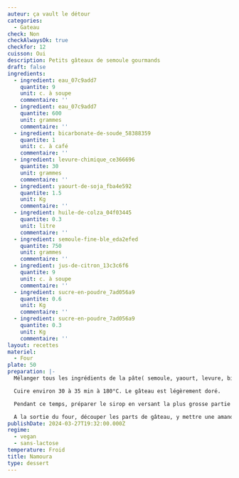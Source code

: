 ```yaml
---
auteur: ça vault le détour
categories:
  - Gateau
check: Non
checkAlwaysOk: true
checkfor: 12
cuisson: Oui
description: Petits gâteaux de semoule gourmands
draft: false
ingredients:
  - ingredient: eau_07c9add7
    quantite: 9
    unit: c. à soupe
    commentaire: ''
  - ingredient: eau_07c9add7
    quantite: 600
    unit: grammes
    commentaire: ''
  - ingredient: bicarbonate-de-soude_58388359
    quantite: 1
    unit: c. à café
    commentaire: ''
  - ingredient: levure-chimique_ce366696
    quantite: 30
    unit: grammes
    commentaire: ''
  - ingredient: yaourt-de-soja_fba4e592
    quantite: 1.5
    unit: Kg
    commentaire: ''
  - ingredient: huile-de-colza_04f03445
    quantite: 0.3
    unit: litre
    commentaire: ''
  - ingredient: semoule-fine-ble_eda2efed
    quantite: 750
    unit: grammes
    commentaire: ''
  - ingredient: jus-de-citron_13c3c6f6
    quantite: 9
    unit: c. à soupe
    commentaire: ''
  - ingredient: sucre-en-poudre_7ad056a9
    quantite: 0.6
    unit: Kg
    commentaire: ''
  - ingredient: sucre-en-poudre_7ad056a9
    quantite: 0.3
    unit: Kg
    commentaire: ''
layout: recettes
materiel:
  - Four
plate: 50
preparation: |-
  Mélanger tous les ingrédients de la pâte( semoule, yaourt, levure, bicarbonate, 1/3 de l'eau florale, l'huile, et la plus petite partie du sucre, et l'eau qui est noté en cuillère à soupe) et verser dans un plat allant au four, préalablement huilé ou chemisé de papier sulfurisé. La pâte a une consistance plus pâteuse que liquide.

  Cuire environ 30 à 35 min à 180°C. Le gâteau est légèrement doré.

  Pendant ce temps, préparer le sirop en versant la plus grosse partie du sucre, l'eau et le jus de citron dans une casserole et porter à ébullition. Le sucre doit être totalement dissout. puis y ajouter les 2/3 de l'eau florale.

  A la sortie du four, découper les parts de gâteau, y mettre une amande au centre de chaque part et puis verser une bonne dose de sirop sur le gâteau. Bien répartir pour que chaque partie du gâteau s'imbibe bien. Enfin, filmer de manière complètement hermétique jusqu'au moment de le servir.
publishDate: 2024-03-27T19:32:00.000Z
regime:
  - vegan
  - sans-lactose
temperature: Froid
title: Namoura
type: dessert
---
```

